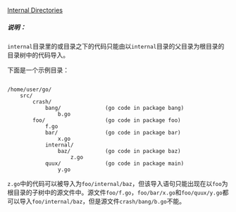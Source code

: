 
[Internal Directories](https://golang.google.cn/cmd/go/#hdr-Internal_Directories)


##### 说明：

`internal`目录里的或目录之下的代码只能由以`internal`目录的父目录为根目录的目录树中的代码导入。

下面是一个示例目录：

```

/home/user/go/
    src/
        crash/
            bang/              (go code in package bang)
                b.go
        foo/                   (go code in package foo)
            f.go
            bar/               (go code in package bar)
                x.go
            internal/
                baz/           (go code in package baz)
                    z.go
            quux/              (go code in package main)
                y.go

```

`z.go`中的代码可以被导入为`foo/internal/baz`，但该导入语句只能出现在以`foo`为根目录的子树中的源文件中。源文件`foo/f.go`，`foo/bar/x.go`和`foo/quux/y.go`都可以导入`foo/internal/baz`，但是源文件`crash/bang/b.go`不能。
